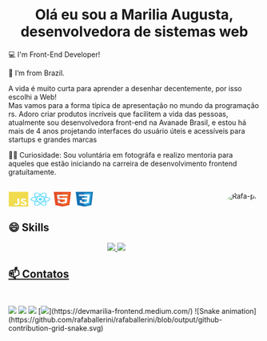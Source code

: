 
<h1 align="center">Olá eu sou a  Marilia Augusta, desenvolvedora de sistemas web</h1>

:computer: I'm Front-End Developer!

:house_with_garden: I’m from Brazil.


A vida é muito curta para aprender a desenhar decentemente, por isso escolhi a Web!</br>
Mas vamos para a forma típica de apresentação no mundo da programação rs. Adoro criar produtos incríveis que facilitem a vida das pessoas, atualmente sou desenvolvedora front-end na Avanade Brasil, e estou há mais de 4 anos projetando interfaces do usuário úteis e acessíveis para startups e grandes marcas 

🕵️‍♀️ Curiosidade: Sou  voluntária em fotográfa e realizo mentoria para aqueles que estão iniciando na carreira de desenvolvimento frontend gratuítamente. 


<div style="display: inline_block"><br>
  <img align="center" alt="lia-Js" height="30" width="40" src="https://raw.githubusercontent.com/devicons/devicon/master/icons/javascript/javascript-plain.svg">
  <img align="center" alt="lia-React" height="30" width="40" src="https://raw.githubusercontent.com/devicons/devicon/master/icons/react/react-original.svg">
  <img align="center" alt="lia-HTML" height="30" width="40" src="https://raw.githubusercontent.com/devicons/devicon/master/icons/html5/html5-original.svg">
  <img align="center" alt="lia-CSS" height="30" width="40" src="https://raw.githubusercontent.com/devicons/devicon/master/icons/css3/css3-original.svg">
  <img align="right" alt="Rafa-pic" height="200" style="border-radius:50px;" src="https://media2.giphy.com/media/LIWbF8XJWhuTFmGMGm/giphy_s.gif">
</div>

## 😄 Skills

<div align="center">
  <a href="https://github.com/devMarilia">
  <img height="175em" src="https://github-readme-stats.vercel.app/api?username=devMarilia&show_icons=true&theme=dracula&include_all_commits=true&count_private=true"/>
  <img height="180em" src="https://github-readme-stats.vercel.app/api/top-langs/?username=devMarilia&layout=compact&langs_count=7&theme=dracula"/>
</div>

## 📫 Contatos <br><br>
<div> 
 <a href="https://discord.com/channels/@me" target="_blank"><img src="https://img.shields.io/badge/Discord-7289DA?style=for-the-badge&logo=discord&logoColor=white" target="_blank"></a> 
  <a href = "mailto:devmarilia.frontend@gmail.com"><img src="https://img.shields.io/badge/-Gmail-%23333?style=for-the-badge&logo=gmail&logoColor=white" target="_blank"></a>
  <a href="https://www.linkedin.com/in/mar%C3%ADlia-lemos-b2565316a/" target="_blank"><img src="https://img.shields.io/badge/-LinkedIn-%230077B5?style=for-the-badge&logo=linkedin&logoColor=white" target="_blank"></a> 
  [<img src="https://img.shields.io/badge/medium-%2312100E.svg?&style=for-the-badge&logo=medium&logoColor=white" />](https://devmarilia-frontend.medium.com/)  
  ![Snake animation](https://github.com/rafaballerini/rafaballerini/blob/output/github-contribution-grid-snake.svg)
 
</div>

<!-- 
<img src="https://media4.giphy.com/media/Pm4HpXI62FxF4jfM60/giphy_s.gif" heigh="150" width="150"> -->


<!--
**devMarilia/devMarilia** is a ✨ _special_ ✨ repository because its `README.md` (this file) appears on your GitHub profile.

